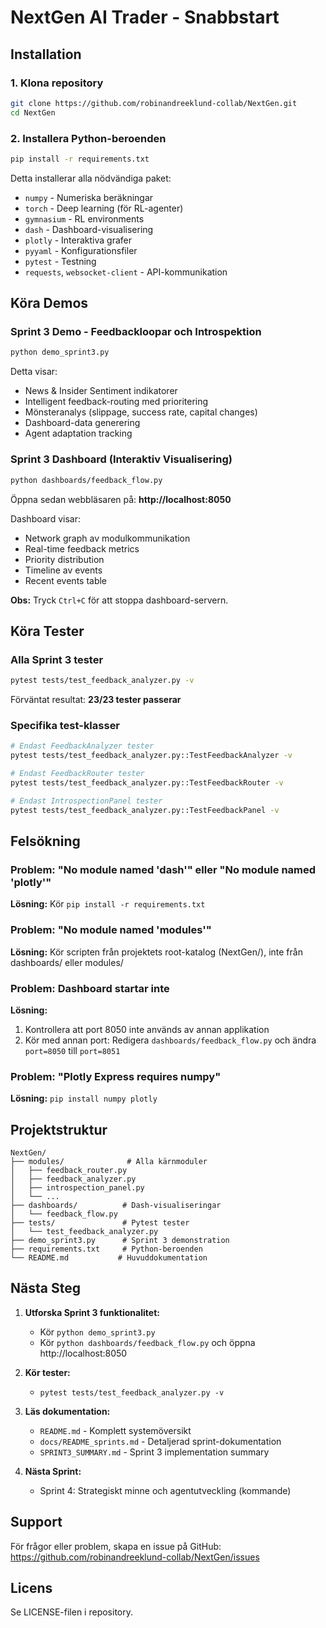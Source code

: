 # NextGen AI Trader - Snabbstart

## Installation

### 1. Klona repository
```bash
git clone https://github.com/robinandreeklund-collab/NextGen.git
cd NextGen
```

### 2. Installera Python-beroenden
```bash
pip install -r requirements.txt
```

Detta installerar alla nödvändiga paket:
- `numpy` - Numeriska beräkningar
- `torch` - Deep learning (för RL-agenter)
- `gymnasium` - RL environments
- `dash` - Dashboard-visualisering
- `plotly` - Interaktiva grafer
- `pyyaml` - Konfigurationsfiler
- `pytest` - Testning
- `requests`, `websocket-client` - API-kommunikation

## Köra Demos

### Sprint 3 Demo - Feedbackloopar och Introspektion
```bash
python demo_sprint3.py
```

Detta visar:
- News & Insider Sentiment indikatorer
- Intelligent feedback-routing med prioritering
- Mönsteranalys (slippage, success rate, capital changes)
- Dashboard-data generering
- Agent adaptation tracking

### Sprint 3 Dashboard (Interaktiv Visualisering)
```bash
python dashboards/feedback_flow.py
```

Öppna sedan webbläsaren på: **http://localhost:8050**

Dashboard visar:
- Network graph av modulkommunikation
- Real-time feedback metrics
- Priority distribution
- Timeline av events
- Recent events table

**Obs:** Tryck `Ctrl+C` för att stoppa dashboard-servern.

## Köra Tester

### Alla Sprint 3 tester
```bash
pytest tests/test_feedback_analyzer.py -v
```

Förväntat resultat: **23/23 tester passerar**

### Specifika test-klasser
```bash
# Endast FeedbackAnalyzer tester
pytest tests/test_feedback_analyzer.py::TestFeedbackAnalyzer -v

# Endast FeedbackRouter tester
pytest tests/test_feedback_analyzer.py::TestFeedbackRouter -v

# Endast IntrospectionPanel tester
pytest tests/test_feedback_analyzer.py::TestFeedbackPanel -v
```

## Felsökning

### Problem: "No module named 'dash'" eller "No module named 'plotly'"
**Lösning:** Kör `pip install -r requirements.txt`

### Problem: "No module named 'modules'"
**Lösning:** Kör scripten från projektets root-katalog (NextGen/), inte från dashboards/ eller modules/

### Problem: Dashboard startar inte
**Lösning:** 
1. Kontrollera att port 8050 inte används av annan applikation
2. Kör med annan port: Redigera `dashboards/feedback_flow.py` och ändra `port=8050` till `port=8051`

### Problem: "Plotly Express requires numpy"
**Lösning:** `pip install numpy plotly`

## Projektstruktur

```
NextGen/
├── modules/              # Alla kärnmoduler
│   ├── feedback_router.py
│   ├── feedback_analyzer.py
│   ├── introspection_panel.py
│   └── ...
├── dashboards/          # Dash-visualiseringar
│   └── feedback_flow.py
├── tests/               # Pytest tester
│   └── test_feedback_analyzer.py
├── demo_sprint3.py      # Sprint 3 demonstration
├── requirements.txt     # Python-beroenden
└── README.md           # Huvuddokumentation

```

## Nästa Steg

1. **Utforska Sprint 3 funktionalitet:**
   - Kör `python demo_sprint3.py`
   - Kör `python dashboards/feedback_flow.py` och öppna http://localhost:8050

2. **Kör tester:**
   - `pytest tests/test_feedback_analyzer.py -v`

3. **Läs dokumentation:**
   - `README.md` - Komplett systemöversikt
   - `docs/README_sprints.md` - Detaljerad sprint-dokumentation
   - `SPRINT3_SUMMARY.md` - Sprint 3 implementation summary

4. **Nästa Sprint:**
   - Sprint 4: Strategiskt minne och agentutveckling (kommande)

## Support

För frågor eller problem, skapa en issue på GitHub:
https://github.com/robinandreeklund-collab/NextGen/issues

## Licens

Se LICENSE-filen i repository.
